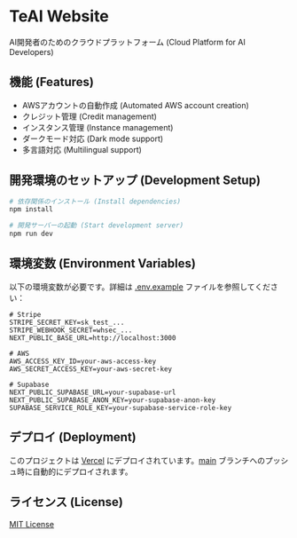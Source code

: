 # TeAI Website

AI開発者のためのクラウドプラットフォーム (Cloud Platform for AI Developers)

## 機能 (Features)

- AWSアカウントの自動作成 (Automated AWS account creation)
- クレジット管理 (Credit management)
- インスタンス管理 (Instance management)
- ダークモード対応 (Dark mode support)
- 多言語対応 (Multilingual support)

## 開発環境のセットアップ (Development Setup)

```bash
# 依存関係のインストール (Install dependencies)
npm install

# 開発サーバーの起動 (Start development server)
npm run dev
```

## 環境変数 (Environment Variables)

以下の環境変数が必要です。詳細は [.env.example](.env.example) ファイルを参照してください：

```env
# Stripe
STRIPE_SECRET_KEY=sk_test_...
STRIPE_WEBHOOK_SECRET=whsec_...
NEXT_PUBLIC_BASE_URL=http://localhost:3000

# AWS
AWS_ACCESS_KEY_ID=your-aws-access-key
AWS_SECRET_ACCESS_KEY=your-aws-secret-key

# Supabase
NEXT_PUBLIC_SUPABASE_URL=your-supabase-url
NEXT_PUBLIC_SUPABASE_ANON_KEY=your-supabase-anon-key
SUPABASE_SERVICE_ROLE_KEY=your-supabase-service-role-key
```

## デプロイ (Deployment)

このプロジェクトは [Vercel](https://vercel.com) にデプロイされています。[main](https://github.com/enablerdao/teai-website/tree/main) ブランチへのプッシュ時に自動的にデプロイされます。

## ライセンス (License)

[MIT License](LICENSE)
